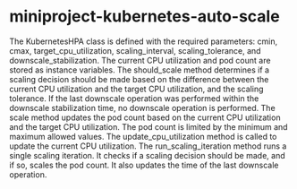 # miniproject-kubernetes-auto-scale
The KubernetesHPA class is defined with the required parameters: cmin, cmax, target_cpu_utilization, scaling_interval, scaling_tolerance, and downscale_stabilization.
    The current CPU utilization and pod count are stored as instance variables.
    The should_scale method determines if a scaling decision should be made based on the difference between the current CPU utilization and the target CPU utilization, and the scaling tolerance. If the last downscale operation was performed within the downscale stabilization time, no downscale operation is performed.
    The scale method updates the pod count based on the current CPU utilization and the target CPU utilization. The pod count is limited by the minimum and maximum allowed values.
    The update_cpu_utilization method is called to update the current CPU utilization.
    The run_scaling_iteration method runs a single scaling iteration. It checks if a scaling decision should be made, and if so, scales the pod count. It also updates the time of the last downscale operation.
    
    

